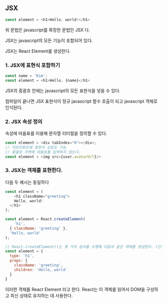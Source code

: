## JSX



```javascript
const element = <h1>Hello, world!</h1>
```

위 문법은 javascript를 확장한 문법인 JSX 다. 

JSX는 javascript의 모든 기능이 포함되어 있다.

JSX는 React Element를 생성한다.



### 1. JSX에 표현식 포함하기

```javascript
const name = 'Kim';
const element = <h1>Hello, {name}</h1>
```

JSX의 중괄호 안에는 javascript의 모든 표현식을 넣을 수 있다.

컴파일이 끝나면 JSX 표현식이 정규 javascript 함수 호출이 되고 javascript 객체로 인식된다.



### 2. JSX 속성 정의

속성에 따옴표를 이용해 문자열 리터럴을 정의할 수 있다.

```javascript
const element = <div tabIndex="0"></div>;
// 어트리뷰트에 표현식 삽입도 가능
// 중괄호 주변에 따옴표를 입력하지 않는다.
const element = <img src={user.avatarUrl}/>
```



### 3. JSX는 객체를 표현한다.

다음 두 예시는 동일하다

```javascript
const element = (
	<h1 className="greeting">
    Hello, world!
  </h1>
);

const element = React.createElement(
	'h1',
  { className: 'greeting' },
  'Hello, world'
);

// React.createElement()는 몇 가지 검사를 수행해 다음과 같은 객체를 생성한다. (단순화한 예시)
const element = {
  type: 'h1',
  props: {
    className: 'greeting',
    children: 'Hello, world'
  }
}
```

이러한 객체를 React Element 라고 한다. React는 이 객체를 읽어서 DOM을 구성하고 최신 상태로 유지하는 데 사용한다.

